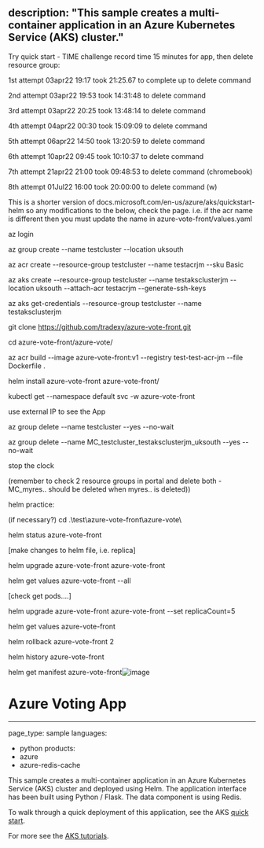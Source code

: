 
description: "This sample creates a multi-container application in an Azure Kubernetes Service (AKS) cluster."
---
Try quick start - TIME challenge record time 15 minutes for app, then delete resource group:

1st attempt 03apr22 19:17 took 21:25.67 to complete up to delete command

2nd attempt 03apr22 19:53 took 14:31:48 to delete command

3rd attempt 03apr22 20:25 took 13:48:14 to delete command

4th attempt 04apr22 00:30 took 15:09:09 to delete command

5th attempt 06apr22 14:50 took 13:20:59 to delete command

6th attempt 10apr22 09:45 took 10:10:37 to delete command

7th attempt 21apr22 21:00 took 09:48:53 to delete command (chromebook)

8th attempt 01Jul22 16:00 took 20:00:00 to delete command (w)

This is a shorter version of docs.microsoft.com/en-us/azure/aks/quickstart-helm so any modifications to the below, check the page. i.e. if the acr name is different then you must update  the name in azure-vote-front/values.yaml

az login

az group create --name testcluster --location uksouth

az acr create --resource-group testcluster --name testacrjm --sku Basic

az aks create --resource-group testcluster --name testaksclusterjm --location uksouth --attach-acr testacrjm --generate-ssh-keys

az aks get-credentials --resource-group testcluster --name testaksclusterjm

git clone https://github.com/tradexy/azure-vote-front.git

cd azure-vote-front/azure-vote/

az acr build --image azure-vote-front:v1 --registry test-test-acr-jm --file Dockerfile .

helm install azure-vote-front azure-vote-front/

kubectl get --namespace default svc -w azure-vote-front

use external IP to see the App

az group delete --name testcluster --yes --no-wait

az group delete --name MC_testcluster_testaksclusterjm_uksouth --yes --no-wait

stop the clock

(remember to check 2 resource groups in portal and delete both -  MC_myres.. should be deleted when myres.. is deleted))

helm practice:

(if necessary?) cd .\test\azure-vote-front\azure-vote\

helm status azure-vote-front

[make changes to helm file, i.e. replica]

helm upgrade azure-vote-front azure-vote-front

helm get values azure-vote-front --all

[check get pods....]

helm upgrade azure-vote-front azure-vote-front --set replicaCount=5

helm get values azure-vote-front

helm rollback azure-vote-front 2

helm history azure-vote-front

helm get manifest azure-vote-front![image](https://user-images.githubusercontent.com/31375255/176990636-adf8de82-a6b7-4f2a-9dda-a1ecf48afe24.png)


# Azure Voting App

---
page_type: sample
languages:
  - python
products:
  - azure
  - azure-redis-cache

This sample creates a multi-container application in an Azure Kubernetes Service (AKS) cluster and deployed using Helm. The application interface has been built using Python / Flask. The data component is using Redis.

To walk through a quick deployment of this application, see the AKS [quick start](https://docs.microsoft.com/en-us/azure/aks/kubernetes-walkthrough?WT.mc_id=none-github-nepeters).

For more see the [AKS tutorials](https://docs.microsoft.com/en-us/azure/aks/tutorial-kubernetes-prepare-app?WT.mc_id=none-github-nepeters).

